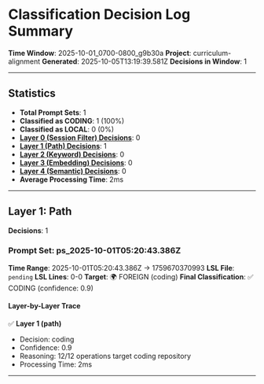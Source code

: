 # Classification Decision Log Summary

**Time Window**: 2025-10-01_0700-0800_g9b30a
**Project**: curriculum-alignment
**Generated**: 2025-10-05T13:19:39.581Z
**Decisions in Window**: 1

---

## Statistics

- **Total Prompt Sets**: 1
- **Classified as CODING**: 1 (100%)
- **Classified as LOCAL**: 0 (0%)
- **[Layer 0 (Session Filter) Decisions](#layer-0-session-filter)**: 0
- **[Layer 1 (Path) Decisions](#layer-1-path)**: 1
- **[Layer 2 (Keyword) Decisions](#layer-2-keyword)**: 0
- **[Layer 3 (Embedding) Decisions](#layer-3-embedding)**: 0
- **[Layer 4 (Semantic) Decisions](#layer-4-semantic)**: 0
- **Average Processing Time**: 2ms

---

## Layer 1: Path

**Decisions**: 1

### Prompt Set: ps_2025-10-01T05:20:43.386Z

**Time Range**: 2025-10-01T05:20:43.386Z → 1759670370993
**LSL File**: `pending`
**LSL Lines**: 0-0
**Target**: 🌍 FOREIGN (coding)
**Final Classification**: ✅ CODING (confidence: 0.9)

#### Layer-by-Layer Trace

✅ **Layer 1 (path)**
- Decision: coding
- Confidence: 0.9
- Reasoning: 12/12 operations target coding repository
- Processing Time: 2ms

---

